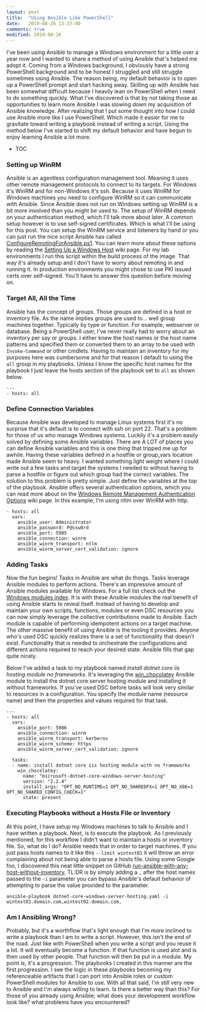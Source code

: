 ```yaml
---
layout: post
title:  "Using Ansible Like PowerShell"
date:   2019-08-26 13:37:00
comments: true
modified: 2019-08-26
---
```


I've been using Ansible to manage a Windows environment for a little over a year now and I wanted to share a method of using Ansible that's helped me adopt it. Coming from a Windows background, I obviously have a strong PowerShell background and to be honest I struggled and still struggle sometimes using Ansible. The reason being, my default behavior is to open up a PowerShell prompt and start hacking away. Skilling up with Ansible has been somewhat difficult because I heavily lean on PowerShell when I need to do something quickly. What I've discovered is that by not taking those as opportunities to learn more Ansible I was slowing down my acquisition of Ansible knowledge. After realizing that I put some thought into how I could use Ansible more like I use PowerShell. Which made it easier for me to gravitate toward writing a playbook instead of writing a script. Using the method below I've started to shift my default behavior and have begun to enjoy learning Ansible a lot more.

* TOC

### Setting up WinRM

Ansible is an agentless configuration management tool. Meaning it uses other remote management protocols to connect to its targets. For Windows it's WinRM and for non-Windows it's ssh. Because it uses WinRM for Windows machines you need to configure WinRM so it can communicate with Ansible. Since Ansible does not run on Windows setting up WinRM is a bit more involved than you might be used to. The setup of WinRM depends on your authentication method, which I'll talk more about later. A common setup however is to use self-signed certificates. Which is what I'll be using for this post. You can setup the WinRM service and listeners by hand or you can just run the nice script Ansible has called [ConfigureRemotingForAnsible.ps1](https://github.com/ansible/ansible/blob/devel/examples/scripts/ConfigureRemotingForAnsible.ps1). You can learn more about these options by reading the [Setting Up a Windows Host](https://docs.ansible.com/ansible/latest/user_guide/windows_setup.html#setting-up-a-windows-host) wiki page. For my lab environments I run this script within the build process of the image. That way it's already setup and I don't have to worry about remoting in and running it. In production environments you might chose to use PKI issued certs over self-signed. You'll have to answer this question before moving on.



### Target All, All the Time

Ansible has the concept of groups. Those groups are defined in a host or inventory file. As the name implies groups are used to... well group machines together. Typically by type or function. For example, webserver or database. Being a PowerShell user, I've never really had to worry about an inventory per say or groups. I either knew the host names or the host name patterns and specified them or converted them to an array to be used with `Invoke-Command` or other cmdlets. Having to maintain an inventory for my purposes here was cumbersome and for that reason I default to using the `all` group in my playbooks. Unless I know the specific host names for the playbook I just leave the hosts section of the playbook set to `all` as shown below.

```
---
- hosts: all
```


### Define Connection Variables

 Because Ansible was developed to manage Linux systems first it's no surprise that it's default is to connect with ssh on port 22. That's a problem for those of us who manage Windows systems. Luckily it's a problem easily solved by defining some Ansible variables. There are A LOT of places you can define Ansible variables and this is one thing that tripped me up for awhile. Having these variables defined in a hostfile or group_vars location made Ansible seem to heavy. I wanted something light weight where I could write out a few tasks and target the systems I needed to without having to parse a hostfile or figure out which group had the correct variables. The solution to this problem is pretty simple. Just define the variables at the top of the playbook. Ansible offers several authentication options, which you can read more about on the [Windows Remote Management Authentication Options](https://docs.ansible.com/ansible/latest/user_guide/windows_winrm.html#authentication-options) wiki page. In this example, I'm using ntlm over WinRM with http.

```
- hosts: all
  vars:
    ansible_user: Administrator
    ansible_password: P@ssw0rd
    ansible_port: 5985
    ansible_connection: winrm
    ansible_winrm_transport: ntlm
    ansible_winrm_server_cert_validation: ignore
```

### Adding Tasks

Now the fun begins! Tasks in Ansible are what do things. Tasks leverage Ansible modules to perform actions. There's an impressive amount of Ansible modules available for Windows. For a full list check out the [Windows modules index](https://docs.ansible.com/ansible/latest/modules/list_of_windows_modules.html#windows-modules). It is with these Ansible modules the real benefit of using Ansible starts to reveal itself. Instead of having to develop and maintain your own scripts, functions, modules or even DSC resources you can now simply leverage the collective contributions made to Ansible. Each module is capable of performing idempotent actions on a target machine. The other massive benefit of using Ansible is the tooling it provides. Anyone who's used DSC quickly realizes there is a set of functionality that doesn't exist. Functionality that is needed to orchestrate the configurations and different actions required to reach your desired state. Ansible fills that gap quite nicely.

Below I've added a task to my playbook named _install dotnet core iis hosting module no frameworks_. It's leveraging the [win_chocolatey](https://docs.ansible.com/ansible/latest/modules/win_chocolatey_module.html#win-chocolatey-module) Ansible module to install the dotnet core server hosting module and installing it without frameworks. If you've used DSC before tasks will look very similar to resources in a configuration. You specify the module name (resource name) and then the properties and values required for that task.

```
---
- hosts: all
  vars:
    ansible_port: 5986
    ansible_connection: winrm
    ansible_winrm_transport: kerberos
    ansible_winrm_scheme: https
    ansible_winrm_server_cert_validation: ignore

  tasks:
  - name: install dotnet core iis hosting module with no frameworks
    win_chocolatey:
      name: "microsoft-dotnet-core-windows-server-hosting"
      version: "2.2.4"
      install_args: "OPT_NO_RUNTIME=1 OPT_NO_SHAREDFX=1 OPT_NO_X86=1 OPT_NO_SHARED_CONFIG_CHECK=1"
      state: present
```

### Executing Playbooks without a Hosts File or Inventory

At this point, I have setup my Windows machines to talk to Ansible and I have written a playbook. Next, is to execute the playbook. As I previously mentioned, for this workflow I didn't want to maintain a hosts or inventory file. So, what do I do? Ansible needs that in order to target machines. If you just pass hosts names to it like this `--limit wintest01` it will throw an error complaining about not being able to parse a hosts file. Using some Google foo, I discovered this neat little snippet on GitHub [run-ansible-with-any-host-without-inventory](https://gist.github.com/lilongen/ebc11f69ae2ba48971c77527d5c02fab). TL:DR is by simply adding a `,` after the host names passed to the `-i` parameter you can bypass Ansible's default behavior of attempting to parse the value provided to the parameter.

```
ansible-playbook dotnet-core-windows-server-hosting.yaml -i wintest01.domain.com,wintest02.domain.com,
```


### Am I Ansibling Wrong?

Probably, but it's a worthflow that's light enough that I'm more inclined to write a playbook than I am to write a script. However, this isn't the end of the road. Just like with PowerShell when you write a script and you reuse it a lot. It will eventually become a function. If that function is used alot and is then used by other people. That function will then be put in a module. My point is, it's a progression. The playbooks I created in this manner are the first progression. I see the logic in these playbooks becoming my referenceable artifacts that I can port into Ansible roles or custom PowerShell modules for Ansible to use. With all that said, I'm still very new to Ansible and I'm always willing to learn. Is there a better way than this? For those of you already using Ansible; what does your development workflow look like? what problems have you encountered?